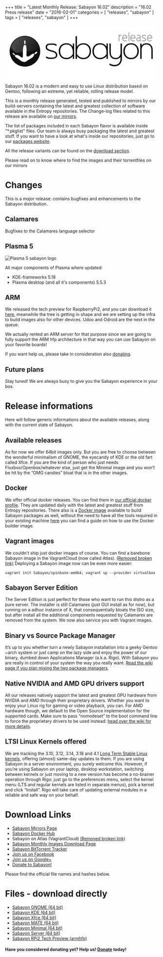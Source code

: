 +++
title = "Latest Monthly Release: Sabayon 16.02"
description = "16.02 Press release"
date = "2016-02-01"
categories = [ "releases", "sabayon" ]
tags = [
"releases",
"sabayon"
]
+++

![Sabayon Press release](/img/press-header-roll_0.png)

Sabayon 16.02 is a modern and easy to use Linux distribution based on Gentoo,
following an extreme, yet reliable, rolling release model.

This is a monthly release generated,
tested and published to mirrors by our build-servers containing the latest
and greatest collection of software available in the Entropy repositories.
The Change-log files related to this release are available on
[our mirrors](http://dl.sabayon.org/iso/monthly/ChangeLogs/).

The list of packages included in each Sabayon flavor is available inside
"*.pkglist" files.
Our team is always busy packaging the latest and greatest stuff.
If you want to have a look at what's inside our repositories,
just go to our [packages website](https://packages.sabayon.org/).

All the release variants can be found on the [download section](/download).

Please read on to know where to find the images and
their torrentfiles on our mirrors

# Changes

This is a *major* release:
contains bugfixes and enhancements to the Sabayon distribution.

## Calamares

Bugfixes to the Calamares language selector

## Plasma 5

![Plasma 5 sabayon logo](https://joostruis.files.wordpress.com/2015/09/plasma_sab.png?w=582&h=217)

All major components of Plasma where updated:

* KDE-frameworks 5.18
* Plasma desktop (and all it's components) 5.5.3

## ARM

We released the tech preview for RaspberryPi2, and you can download it
[here](http://blog.mudler.pm/2016/01/tech-preview-sabayon-on-raspberrypi2.html),
meanwhile the tree is getting in shape and
we are setting up the infra to build images also for other devices.
Udoo and Odroid are the next in the queue.

We actually rented an ARM server for that purpose
since we are going to fully support the ARM hfp architecture
in that way you can use Sabayon on your favorite boards!

If you want help us,
please take in consideration also [donating](/donate).

## Future plans

Stay tuned! We are always busy to give you the Sabayon experience in your box.

# Release informations

Here will follow generic informations about the available releases,
along with the current state of Sabayon.

## Available releases

As for now we offer 64bit images only.
But you are free to choose between the wonderful minimalism of GNOME,
the eyecandy of KDE or the old fart called Xfce.
If you are the kind of person who just needs Fluxbox/Openbox/whatever else,
just get the Minimal image and
you won’t be hit by the “OMG candies” bloat that is in the other images.

## Docker

We offer official docker releases. You can find them in
[our official docker profile](https://hub.docker.com/r/sabayon).
They are updated daily with the latest and
greatest stuff from Entropy repositories.
There also is a [Docker image](https://hub.docker.com/r/sabayon/builder-amd64/)
available to build Sabayon packages as well,
without the need to have all the tools required in your existing machine
[here](http://blog.mudler.pm/2015/11/part-1-building-gentoo-and-sabayon.html)
you can find a guide on how to use the Docker builder image.

## Vagrant images

We couldn't ship just docker images of course.
You can find a barebone Sabayon image in the
VagrantCloud (now called Atlas).
<ins datetime="2018-02-16">(Removed broken link)</ins>
Deploying a Sabayon image now can be even more easier:

    vagrant init Sabayon/spinbase-amd64; vagrant up --provider virtualbox


## Sabayon Server Edition

The Server Edition is just perfect for those
who want to run this distro as a pure server.
The installer is still Calamares (just GUI install as for now),
but running on a adhoc instance of X, that consequentially bloats the ISO size,
but after install all the additional components requested by Calamares
are removed from the system. We now also service you with Vagrant images.

## Binary vs Source Package Manager

It’s up to you whether turn a newly Sabayon installation into
a geeky Gentoo ~arch system or just camp on the lazy side and
enjoy the power of our binary, dumbed down Applications Manager (a.k.a. Rigo).
With Sabayon you are really in control of your system the way you really want.
[Read the wiki page if you plan mixing the two package managers](https://wiki.sabayon.org/index.php?title=HOWTO:_Safely_mix_Entropy_and_Portage).

## Native NVIDIA and AMD GPU drivers support

All our releases natively support the latest and greatest
GPU hardware from NVIDIA and AMD through their proprietary drivers.
Whether you want to enjoy your Linux rig for gaming or video playback, you can.
For AMD hardware though,
we default to the Open Source implementation for the supported cards.
Make sure to pass “nomodeset” to the boot command line
to force the proprietary drivers to be used instead:
[head over the wiki for more details](https://wiki.sabayon.org/index.php?title=HOWTO:_Get_AMD/ATI_or_Nvidia_Video_Cards_working_in_Sabayon#AMD_-_Open_Source_to_FGLRX).

## LTSI Linux Kernels offered

We are tracking the 3.10, 3.12, 3.14, 3.18 and 4.1
[Long Term Stable Linux kernels](http://ltsi.linuxfoundation.org/what-is-ltsi),
offering (almost) same-day updates to them.
If you are using Sabayon in a server environment, you surely welcome this.
However, if you’re using Sabayon on your laptop, desktop workstation,
switching between kernels or just moving to a new version
has become a no-brainer operation through Rigo:
just go to the preferences menu, select the kernel menu
(LTS and regular kernels are listed in separate menus),
pick a kernel and click “Install”.
Rigo will take care of updating external modules in a reliable and
safe way on your behalf.

# Download Links

* [Sabayon Mirrors Page](/mirrors)
* [Sabayon Docker Hub](https://hub.docker.com/r/sabayon)
* Sabayon on Atlas (VagrantCloud) <ins datetime="2018-02-16">(Removed broken link)</ins>
* [Sabayon Monthly Images Download Page](http://dl.sabayon.org/iso/monthly/monthly.html)
* [Sabayon BitTorrent Tracker](http://torrents.sabayon.org/)
* [Join us on Facebook](https://www.facebook.com/groups/36125411841)
* [Join us on Google+](https://plus.google.com/+sabayon)
* [Donate to Sabayon!](https://www.sabayon.org/donate)

Please find the official file names and hashes below.

# Files - download directly

* [Sabayon GNOME (64 bit)](http://dl.sabayon.org/iso/monthly/Sabayon_Linux_16.02_amd64_GNOME.iso)
* [Sabayon KDE (64 bit)](http://dl.sabayon.org/iso/monthly/Sabayon_Linux_16.02_amd64_KDE.iso)
* [Sabayon Xfce (64 bit)](http://dl.sabayon.org/iso/monthly/Sabayon_Linux_16.02_amd64_Xfce.iso)
* [Sabayon MATE (64 bit)](http://dl.sabayon.org/iso/monthly/Sabayon_Linux_16.02_amd64_MATE.iso)
* [Sabayon Minimal (64 bit)](http://dl.sabayon.org/iso/monthly/Sabayon_Linux_16.02_amd64_Minimal.iso)
* [Sabayon Server (64 bit)](http://dl.sabayon.org/iso/monthly/Sabayon_Linux_16.02_amd64_Server.iso)
* [Sabayon RPi2 Tech Preview  (armhfp)](http://dl.sabayon.org/http://mirror2.mirror.garr.it/mirrors/sabayonlinux/testing/Sabayon_Linux_16_armv7l_Raspberry_Pi2_Base_8GB.img.xz)

#### Have you considered donating yet? Help us! [Donate](/donate) today!

